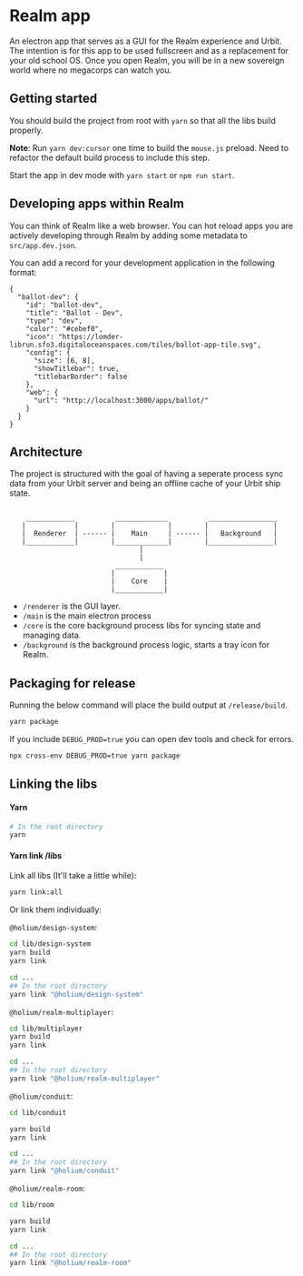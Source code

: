 # Realm app

An electron app that serves as a GUI for the Realm experience and Urbit. The intention is for this app to be used fullscreen and as a replacement for your old school OS. Once you open Realm, you will be in a new sovereign world where no megacorps can watch you.

## Getting started

You should build the project from root with `yarn` so that all the libs build properly.

**Note**: Run `yarn dev:cursor` one time to build the `mouse.js` preload. Need to refactor the default build
process to include this step.

Start the app in dev mode with `yarn start` or `npm run start`.

## Developing apps within Realm

You can think of Realm like a web browser. You can hot reload apps you are actively developing through Realm by adding some metadata to `src/app.dev.json`.

You can add a record for your development application in the following format:

```jsonc
{
  "ballot-dev": {
    "id": "ballot-dev",
    "title": "Ballot - Dev",
    "type": "dev",
    "color": "#cebef0",
    "icon": "https://lomder-librun.sfo3.digitaloceanspaces.com/tiles/ballot-app-tile.svg",
    "config": {
      "size": [6, 8],
      "showTitlebar": true,
      "titlebarBorder": false
    },
    "web": {
      "url": "http://localhost:3000/apps/ballot/"
    }
  }
}
```

## Architecture

The project is structured with the goal of having a seperate process sync data from your Urbit server and being an offline cache of your Urbit ship state.

```

    ____________          _____________          _________________
   |            |        |             |        |                |
   |  Renderer  | ------ |    Main     | ------ |   Background   |
   |____________|        |_____________|        |________________|
                                |
                                |
                          ____________
                         |            |
                         |    Core    |
                         |____________|
```

- `/renderer` is the GUI layer.
- `/main` is the main electron process
- `/core` is the core background process libs for syncing state and managing data.
- `/background` is the background process logic, starts a tray icon for Realm.

## Packaging for release

Running the below command will place the build output at `/release/build`.

```zsh
yarn package
```

If you include `DEBUG_PROD=true` you can open dev tools and check for errors.

```zsh
npx cross-env DEBUG_PROD=true yarn package
```

## Linking the libs

#### Yarn

```zsh
# In the root directory
yarn
```

#### Yarn link /libs

Link all libs (It'll take a little while):

```zsh
yarn link:all
```

Or link them individually:

`@holium/design-system`:

```zsh
cd lib/design-system
yarn build
yarn link

cd ...
## In the root directory
yarn link "@holium/design-system"
```

`@holium/realm-multiplayer`:

```zsh
cd lib/multiplayer
yarn build
yarn link

cd ...
## In the root directory
yarn link "@holium/realm-multiplayer"
```

`@holium/conduit`:

```zsh
cd lib/conduit

yarn build
yarn link

cd ...
## In the root directory
yarn link "@holium/conduit"
```

`@holium/realm-room`:

```zsh
cd lib/room

yarn build
yarn link

cd ...
## In the root directory
yarn link "@holium/realm-room"
```
